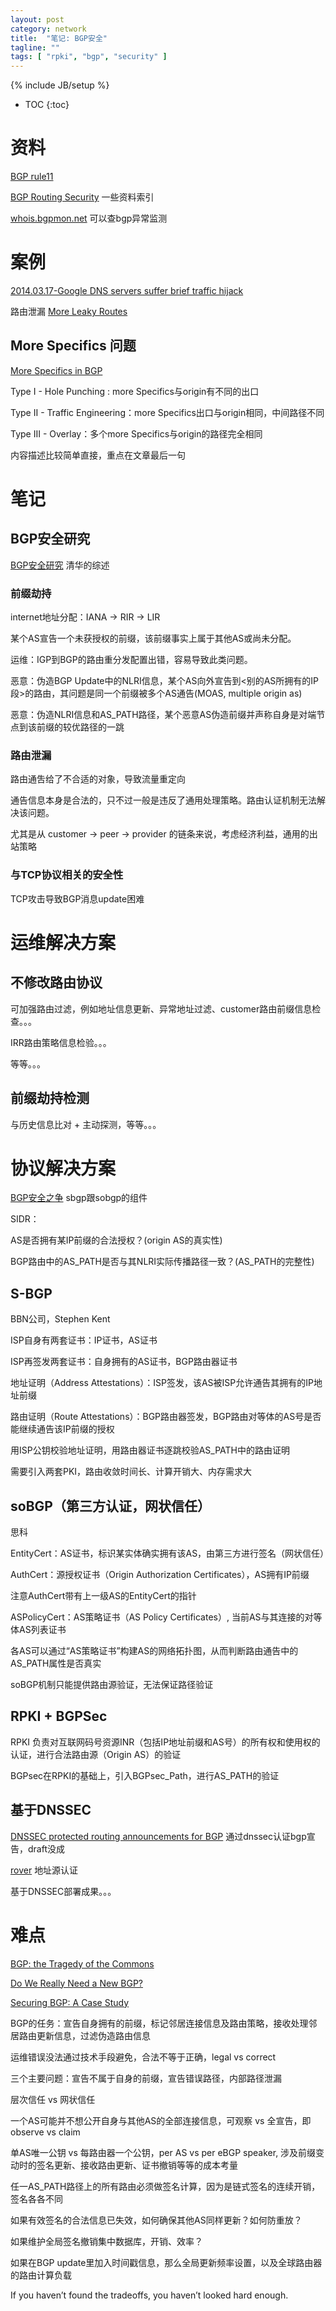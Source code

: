 ```yaml
---
layout: post
category: network
title:  "笔记: BGP安全"
tagline: ""
tags: [ "rpki", "bgp", "security" ] 
---
```

{% include JB/setup %}

* TOC
{:toc}

# 资料

[BGP rule11](https://rule11.tech/bgp/)

[BGP Routing Security](http://moo.cmcl.cs.cmu.edu/~dwendlan/routing/) 一些资料索引

[whois.bgpmon.net](https://whois.bgpmon.net/index.php) 可以查bgp异常监测 

# 案例

[2014.03.17-Google DNS servers suffer brief traffic hijack](http://mobile.itnews.com.au/News/375278,google-dns-servers-suffer-brief-traffic-hijack.aspx)

路由泄漏 [More Leaky Routes](http://www.potaroo.net/ispcol/2015-06/tmleak.html)

## More Specifics 问题

[More Specifics in BGP](http://www.potaroo.net/ispcol/2017-06/morespecs.html)

Type I - Hole Punching : more Specifics与origin有不同的出口

Type II - Traffic Engineering：more Specifics出口与origin相同，中间路径不同

Type III - Overlay：多个more Specifics与origin的路径完全相同

内容描述比较简单直接，重点在文章最后一句

# 笔记

## BGP安全研究 

[BGP安全研究](http://www.jos.org.cn/ch/reader/view_abstract.aspx?file_no=4346) 清华的综述

### 前缀劫持

internet地址分配：IANA -> RIR -> LIR

某个AS宣告一个未获授权的前缀，该前缀事实上属于其他AS或尚未分配。

运维：IGP到BGP的路由重分发配置出错，容易导致此类问题。

恶意：伪造BGP Update中的NLRI信息，某个AS向外宣告到<别的AS所拥有的IP段>的路由，其问题是同一个前缀被多个AS通告(MOAS, multiple origin as)

恶意：伪造NLRI信息和AS_PATH路径，某个恶意AS伪造前缀并声称自身是对端节点到该前缀的较优路径的一跳

### 路由泄漏

路由通吿给了不合适的对象，导致流量重定向

通告信息本身是合法的，只不过一般是违反了通用处理策略。路由认证机制无法解决该问题。

尤其是从 customer -> peer -> provider 的链条来说，考虑经济利益，通用的出站策略

### 与TCP协议相关的安全性

TCP攻击导致BGP消息update困难 

# 运维解决方案

## 不修改路由协议

可加强路由过滤，例如地址信息更新、异常地址过滤、customer路由前缀信息检查。。。

IRR路由策略信息检验。。。

等等。。。

## 前缀劫持检测

与历史信息比对 + 主动探测，等等。。。 


# 协议解决方案

[BGP安全之争](http://www.lxway.com/56552054.htm) sbgp跟sobgp的组件

SIDR：

AS是否拥有某IP前缀的合法授权？(origin AS的真实性)

BGP路由中的AS_PATH是否与其NLRI实际传播路径一致？(AS_PATH的完整性)

## S-BGP

BBN公司，Stephen Kent

ISP自身有两套证书：IP证书，AS证书

ISP再签发两套证书：自身拥有的AS证书，BGP路由器证书

地址证明（Address Attestations）：ISP签发，该AS被ISP允许通告其拥有的IP地址前缀

路由证明（Route Attestations）：BGP路由器签发，BGP路由对等体的AS号是否能继续通告该IP前缀的授权

用ISP公钥校验地址证明，用路由器证书逐跳校验AS_PATH中的路由证明

需要引入两套PKI，路由收敛时间长、计算开销大、内存需求大

## soBGP（第三方认证，网状信任）

思科

EntityCert：AS证书，标识某实体确实拥有该AS，由第三方进行签名（网状信任）

AuthCert：源授权证书（Origin Authorization Certificates），AS拥有IP前缀

注意AuthCert带有上一级AS的EntityCert的指针

ASPolicyCert：AS策略证书（AS Policy Certificates）, 当前AS与其连接的对等体AS列表证书

各AS可以通过“AS策略证书”构建AS的网络拓扑图，从而判断路由通告中的AS_PATH属性是否真实

soBGP机制只能提供路由源验证，无法保证路径验证

## RPKI + BGPSec

RPKI 负责对互联网码号资源INR（包括IP地址前缀和AS号）的所有权和使用权的认证，进行合法路由源（Origin AS）的验证

BGPsec在RPKI的基础上，引入BGPsec_Path，进行AS_PATH的验证

## 基于DNSSEC

[DNSSEC protected routing announcements for BGP](https://tools.ietf.org/html/draft-donnerhacke-sidr-bgp-verification-dnssec-04) 通过dnssec认证bgp宣告，draft没成

[rover](https://www.nanog.org/meetings/nanog55/presentations/Tuesday/Gersch.pdf) 地址源认证

基于DNSSEC部署成果。。。

# 难点

[BGP: the Tragedy of the Commons](http://blog.ipspace.net/2017/12/bgp-tragedy-of-commons.html)

[Do We Really Need a New BGP?](https://rule11.tech/do-we-really-need-a-new-bgp/)

[Securing BGP: A Case Study](https://rule11.tech/securing-bgp-case-study/)

BGP的任务：宣告自身拥有的前缀，标记邻居连接信息及路由策略，接收处理邻居路由更新信息，过滤伪造路由信息

运维错误没法通过技术手段避免，合法不等于正确，legal vs correct

三个主要问题：宣告不属于自身的前缀，宣告错误路径，内部路径泄漏

层次信任 vs 网状信任

一个AS可能并不想公开自身与其他AS的全部连接信息，可观察 vs 全宣告，即 observe vs claim

单AS唯一公钥 vs 每路由器一个公钥，per AS vs per eBGP speaker, 涉及前缀变动时的签名更新、接收路由更新、证书撤销等等的成本考量

任一AS_PATH路径上的所有路由必须做签名计算，因为是链式签名的连续开销，签名各各不同

如果有效签名的合法信息已失效，如何确保其他AS同样更新？如何防重放？

如果维护全局签名撤销集中数据库，开销、效率？

如果在BGP update里加入时间戳信息，那么全局更新频率设置，以及全球路由器的路由计算负载

If you haven’t found the tradeoffs, you haven’t looked hard enough.
